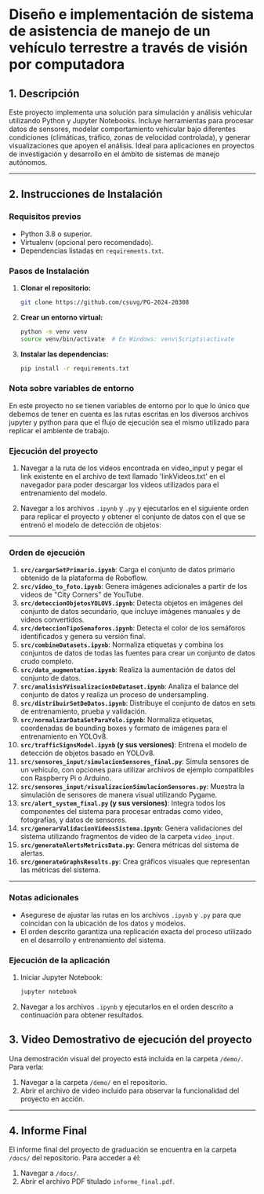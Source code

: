 # Diseño e implementación de sistema de asistencia de manejo de un vehículo terrestre a través de visión por computadora

## **1. Descripción**
Este proyecto implementa una solución para simulación y análisis vehicular utilizando Python y Jupyter Notebooks. Incluye herramientas para procesar datos de sensores, modelar comportamiento vehicular bajo diferentes condiciones (climáticas, tráfico, zonas de velocidad controlada), y generar visualizaciones que apoyen el análisis. Ideal para aplicaciones en proyectos de investigación y desarrollo en el ámbito de sistemas de manejo autónomos.

---

## **2. Instrucciones de Instalación**

### **Requisitos previos**
- Python 3.8 o superior.
- Virtualenv (opcional pero recomendado).
- Dependencias listadas en `requirements.txt`.

### **Pasos de Instalación**
1. **Clonar el repositorio:**
   ```bash
   git clone https://github.com/csuvg/PG-2024-20308
   ```

2. **Crear un entorno virtual:**
   ```bash
   python -m venv venv
   source venv/bin/activate  # En Windows: venv\Scripts\activate
   ```

3. **Instalar las dependencias:**
   ```bash
   pip install -r requirements.txt
   ```

### **Nota sobre variables de entorno**
En este proyecto no se tienen variables de entorno por lo que lo único que debemos de tener en cuenta es las rutas escritas en los diversos archivos jupyter y python para que el flujo de ejecución sea el mismo utilizado para replicar el ambiente de trabajo.


### **Ejecución del proyecto**
1. Navegar a la ruta de los videos encontrada en video_input y pegar el link existente en el archivo de text llamado 'linkVideos.txt' en el navegador para poder descargar los videos utilizados para el entrenamiento del modelo.

2. Navegar a los archivos `.ipynb` y `.py` y ejecutarlos en el siguiente orden para replicar el proyecto y obtener el conjunto de datos con el que se entrenó el modelo de detección de objetos:

---

### **Orden de ejecución**
1. **`src/cargarSetPrimario.ipynb`**: Carga el conjunto de datos primario obtenido de la plataforma de Roboflow.
2. **`src/video_to_foto.ipynb`**: Genera imágenes adicionales a partir de los videos de "City Corners" de YouTube.
3. **`src/deteccionObjetosYOLOV5.ipynb`**: Detecta objetos en imágenes del conjunto de datos secundario, que incluye imágenes manuales y de videos convertidos.
4. **`src/deteccionTipoSemaforos.ipynb`**: Detecta el color de los semáforos identificados y genera su versión final.
5. **`src/combineDatasets.ipynb`**: Normaliza etiquetas y combina los conjuntos de datos de todas las fuentes para crear un conjunto de datos crudo completo.
6. **`src/data_augmentation.ipynb`**: Realiza la aumentación de datos del conjunto de datos.
7. **`src/analisisYVisualizacionDeDataset.ipynb`**: Analiza el balance del conjunto de datos y realiza un proceso de undersampling.
8. **`src/distribuirSetDeDatos.ipynb`**: Distribuye el conjunto de datos en sets de entrenamiento, prueba y validación.
9. **`src/normalizarDataSetParaYolo.ipynb`**: Normaliza etiquetas, coordenadas de bounding boxes y formato de imágenes para el entrenamiento en YOLOv8.
10. **`src/trafficSignsModel.ipynb` (y sus versiones)**: Entrena el modelo de detección de objetos basado en YOLOv8.
11. **`src/sensores_input/simulacionSensores_final.py`**: Simula sensores de un vehículo, con opciones para utilizar archivos de ejemplo compatibles con Raspberry Pi o Arduino.
12. **`src/sensores_input/visualizacionSimulacionSensores.py`**: Muestra la simulación de sensores de manera visual utilizando Pygame.
13. **`src/alert_system_final.py` (y sus versiones)**: Integra todos los componentes del sistema para procesar entradas como video, fotografías, y datos de sensores.
14. **`src/generarValidacionVideosSistema.ipynb`**: Genera validaciones del sistema utilizando fragmentos de video de la carpeta `video_input`.
15. **`src/generateAlertsMetricsData.py`**: Genera métricas del sistema de alertas.
16. **`src/generateGraphsResults.py`**: Crea gráficos visuales que representan las métricas del sistema.

---

### **Notas adicionales**
- Asegurese de ajustar las rutas en los archivos `.ipynb` y `.py` para que coincidan con la ubicación de los datos y modelos.
- El orden descrito garantiza una replicación exacta del proceso utilizado en el desarrollo y entrenamiento del sistema.



### **Ejecución de la aplicación**
1. Iniciar Jupyter Notebook:
   ```bash
   jupyter notebook
   ```

2. Navegar a los archivos `.ipynb` y ejecutarlos en el orden descrito a continuación para obtener resultados.

## **3. Video Demostrativo de ejecución del proyecto**
Una demostración visual del proyecto está incluida en la carpeta `/demo/`. Para verla:
1. Navegar a la carpeta `/demo/` en el repositorio.
2. Abrir el archivo de video incluido para observar la funcionalidad del proyecto en acción.

---

## **4. Informe Final**
El informe final del proyecto de graduación se encuentra en la carpeta `/docs/` del repositorio. Para acceder a él:
1. Navegar a `/docs/`.
2. Abrir el archivo PDF titulado `informe_final.pdf`.
